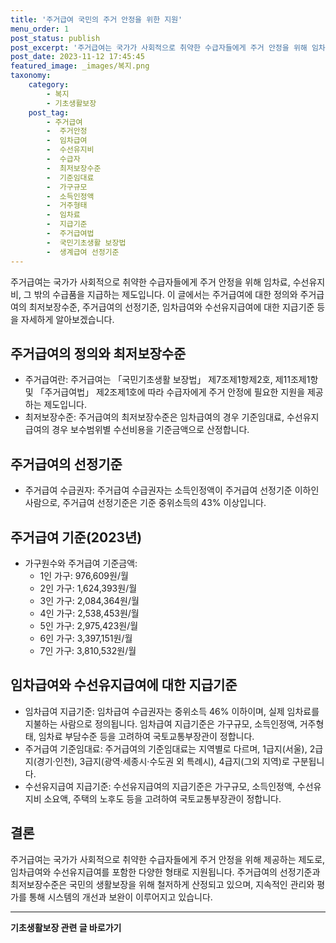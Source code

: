 ```yaml
---
title: '주거급여 국민의 주거 안정을 위한 지원'
menu_order: 1
post_status: publish
post_excerpt: '주거급여는 국가가 사회적으로 취약한 수급자들에게 주거 안정을 위해 임차료, 수선유지비, 그 밖의 수급품을 지급하는 제도입니다. 이 글에서는 주거급여에 대한 정의와 주거급여의 최저보장수준, 주거급여의 선정기준, 임차급여와 수선유지급여에 대한 지급기준 등을 자세하게 알아보겠습니다.'
post_date: 2023-11-12 17:45:45
featured_image: _images/복지.png
taxonomy:
    category:
        - 복지
        - 기초생활보장
    post_tag:
        - 주거급여
        -  주거안정
        -  임차급여
        -  수선유지비
        -  수급자
        -  최저보장수준
        -  기준임대료
        -  가구규모
        -  소득인정액
        -  거주형태
        -  임차료
        -  지급기준
        -  주거급여법
        -  국민기초생활 보장법
        -  생계급여 선정기준
---
```


주거급여는 국가가 사회적으로 취약한 수급자들에게 주거 안정을 위해 임차료, 수선유지비, 그 밖의 수급품을 지급하는 제도입니다. 이 글에서는 주거급여에 대한 정의와 주거급여의 최저보장수준, 주거급여의 선정기준, 임차급여와 수선유지급여에 대한 지급기준 등을 자세하게 알아보겠습니다.

## 주거급여의 정의와 최저보장수준
- 주거급여란: 주거급여는 「국민기초생활 보장법」 제7조제1항제2호, 제11조제1항 및 「주거급여법」 제2조제1호에 따라 수급자에게 주거 안정에 필요한 지원을 제공하는 제도입니다.
- 최저보장수준: 주거급여의 최저보장수준은 임차급여의 경우 기준임대료, 수선유지급여의 경우 보수범위별 수선비용을 기준금액으로 산정합니다.

## 주거급여의 선정기준
- 주거급여 수급권자: 주거급여 수급권자는 소득인정액이 주거급여 선정기준 이하인 사람으로, 주거급여 선정기준은 기준 중위소득의 43% 이상입니다.

## 주거급여 기준(2023년)
- 가구원수와 주거급여 기준금액:
  - 1인 가구: 976,609원/월
  - 2인 가구: 1,624,393원/월
  - 3인 가구: 2,084,364원/월
  - 4인 가구: 2,538,453원/월
  - 5인 가구: 2,975,423원/월
  - 6인 가구: 3,397,151원/월
  - 7인 가구: 3,810,532원/월

## 임차급여와 수선유지급여에 대한 지급기준
- 임차급여 지급기준: 임차급여 수급권자는 중위소득 46% 이하이며, 실제 임차료를 지불하는 사람으로 정의됩니다. 임차급여 지급기준은 가구규모, 소득인정액, 거주형태, 임차료 부담수준 등을 고려하여 국토교통부장관이 정합니다.
- 주거급여 기준임대료: 주거급여의 기준임대료는 지역별로 다르며, 1급지(서울), 2급지(경기·인천), 3급지(광역·세종시·수도권 외 특례시), 4급지(그외 지역)로 구분됩니다.
- 수선유지급여 지급기준: 수선유지급여의 지급기준은 가구규모, 소득인정액, 수선유지비 소요액, 주택의 노후도 등을 고려하여 국토교통부장관이 정합니다.

## 결론
주거급여는 국가가 사회적으로 취약한 수급자들에게 주거 안정을 위해 제공하는 제도로, 임차급여와 수선유지급여를 포함한 다양한 형태로 지원됩니다. 주거급여의 선정기준과 최저보장수준은 국민의 생활보장을 위해 철저하게 산정되고 있으며, 지속적인 관리와 평가를 통해 시스템의 개선과 보완이 이루어지고 있습니다.


<!-- wp:separator -->
<hr class="wp-block-separator has-alpha-channel-opacity"/>
<!-- /wp:separator -->

<!-- wp:group {"backgroundColor":"base","layout":{"type":"constrained"}} -->
<div class="wp-block-group has-base-background-color has-background"><!-- wp:paragraph {"align":"center","fontSize":"medium"} -->
<p class="has-text-align-center has-large-font-size"><strong>기초생활보장 관련 글 바로가기</strong></p>
<!-- /wp:paragraph -->


<!-- wp:latest-posts
{"categories":[{"id":15506,"count":19,"description":"","link":"https://uknowlaw.com/category/%ea%b8%b0%ec%b4%88%ec%83%9d%ed%99%9c%eb%b3%b4%ec%9e%a5/","name":"기초생활보장","slug":"기초생활보장","taxonomy":"category","parent":0,"meta":[],"_links":{"self":[{"href":"https://uknowlaw.com/wp-json/wp/v2/categories/15506"}],"collection":[{"href":"https://uknowlaw.com/wp-json/wp/v2/categories"}],"about":[{"href":"https://uknowlaw.com/wp-json/wp/v2/taxonomies/category"}],"wp:post_type":[{"href":"https://uknowlaw.com/wp-json/wp/v2/posts?categories=15506"}],"curies":[{"name":"wp","href":"https://api.w.org/{rel}","templated":true}]}}],"postsToShow":100,"excerptLength":28,"postLayout":"grid","columns":2,"featuredImageAlign":"left","featuredImageSizeSlug":"large","fontSize":"small"} /--></div>
<!-- /wp:group -->